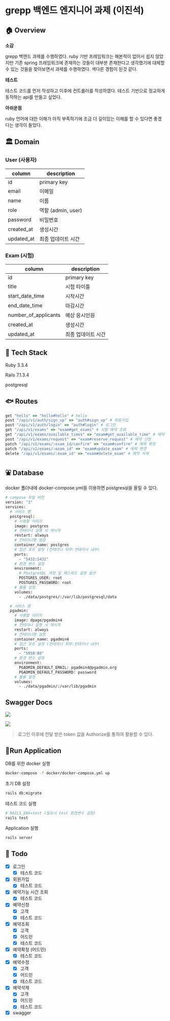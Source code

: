 
# grepp 백엔드 엔지니어 과제 (이진석)


## 🏠 Overview


**소감**

grepp 백엔드 과제를 수행하였다. ruby 기반 프레임워크는 해본적이 없어서 쉽지 않았지만 기존 spring 프레임워크에 존재하는 것들이 대부분 존재한다고 생각했기에 대체할 수 있는
것들을 찾아보면서 과제를 수행하였다. 색다른 경험이 된것 같다. 

**테스트**

테스트 코드를 먼저 작성하고 이후에 컨트롤러를 작성하였다. 테스트 기반으로 정교하게 동작하는 api를 만들고 싶었다.

**아쉬운점**

ruby 언어에 대한 이해가 아직 부족하기에 조금 더 깊이있는 이해를 할 수 있다면 좋겠다는 생각이 들었다.

## 🏛️ Domain

### User (사용자)
| column     | description      |
|------------|------------------|
| id         | primary key      |
| email      | 이메일              |
| name       | 이름               |
| role       | 역할 (admin, user) |
| password   | 비밀번호             |
| created_at | 생성시간             |
| updated_at | 최종 업데이트 시간       |


### Exam (시험)
| column               | description |
|----------------------|-------------|
| id                   | primary key |
| title                | 시험 타이틀      |
| start_date_time      | 시작시간        |
| end_date_time        | 마감시간        |
| number_of_applicants | 예상 응시인원     |
| created_at           | 생성시간        |
| updated_at           | 최종 업데이트 시간  |


## 🎢 Tech Stack

Ruby 3.3.4

Rails 7.1.3.4

postgresql

## 🐟 Routes

```ruby
get "hello" => "hello#hello" # hello
post "/api/v1/auth/sign_up" => "auth#sign_up" # 회원가입
post "/api/v1/auth/login" => "auth#login" # 로그인
get "/api/v1/exams" => "exam#get_exams" # 시험 예약 조회
get "/api/v1/exams/available_times" => "exam#get_available_time" # 예약 가능 시간 확인
post "/api/v1/exams/request" => "exam#reserve_request" # 예약 신청
patch "/api/v1/exams/:exam_id/confirm" => "exam#confirm" # 예약 확정
patch "/api/v1/exams/:exam_id" => "exam#update_exam" # 예약 변경
delete "/api/v1/exams/:exam_id" => "exam#delete_exam" # 예약 삭제
```

## ⛲ Database

docker 폴더내에 docker-compose.yml을 이용하면 postgresql을 올릴 수 있다.

```dockerfile
# compose 파일 버전
version: "3"
services: 
  # 서비스 명
  postgresql:
    # 사용할 이미지
    image: postgres
    # 컨테이너 실행 시 재시작
    restart: always
    # 컨테이너명 설정
    container_name: postgres
    # 접근 포트 설정 (컨테이너 외부:컨테이너 내부)
    ports:
      - "5432:5432"
    # 환경 변수 설정
    environment: 
      # PostgreSQL 계정 및 패스워드 설정 옵션
      POSTGRES_USER: root
      POSTGRES_PASSWORD: root
    # 볼륨 설정
    volumes:
      - ./data/postgres/:/var/lib/postgresql/data

  # 서비스 명
  pgadmin:
    # 사용할 이미지
    image: dpage/pgadmin4
    # 컨테이너 실행 시 재시작
    restart: always
    # 컨테이너명 설정
    container_name: pgadmin4
    # 접근 포트 설정 (컨테이너 외부:컨테이너 내부)
    ports:
      - "5050:80"
    # 환경 변수 설정
    environment:
      PGADMIN_DEFAULT_EMAIL: pgadmin4@pgadmin.org
      PGADMIN_DEFAULT_PASSWORD: password
    # 볼륨 설정
    volumes:
      - ./data/pgadmin/:/var/lib/pgadmin

```

## Swagger Docs

![](swagger/docs/img_01.png)

![](swagger/docs/img_02.png)

> 로그인 이후에 전달 받은 token 값을 Authorize를 통하여 활용할 수 있다. 

## 🏃Run Application

DB를 위한 docker 실행

```sh
docker-compose -f docker/docker-compose.yml up
```

초기 DB 설정
```sh
rails db:migrate
```

테스트 코드 실행
```sh
# RAILS_ENV=test (필요시 test 환경변수 설정)
rails test
```

Application 실행 
```sh
rails server
```

## 👷 Todo
 
- [x] 로그인
  - [x] 테스트 코드
- [x] 회원가입
  - [x] 테스트 코드
- [x] 예약가능 시간 조회
  - [x] 테스트 코드
- [x] 예약신청
  - [x] 고객
  - [x] 테스트 코드
- [x] 예약조회
  - [x] 고객
  - [x] 어드민
  - [x] 테스트 코드
- [x] 예약확정 (어드민)
  - [x] 테스트 코드
- [x] 예약수정
  - [x] 고객
  - [x] 어드민
  - [x] 테스트 코드
- [x] 예약삭제
  - [x] 고객
  - [x] 어드민
  - [x] 테스트 코드
- [x] swagger